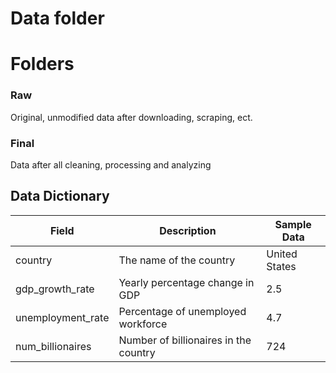 # Data folder

# Folders

### Raw

Original, unmodified data after downloading, scraping, ect.

### Final

Data after all cleaning, processing and analyzing

## Data Dictionary

| Field             | Description                           | Sample Data   |
| ----------------- | ------------------------------------- | ------------- |
| country           | The name of the country               | United States |
| gdp_growth_rate   | Yearly percentage change in GDP       | 2.5           |
| unemployment_rate | Percentage of unemployed workforce    | 4.7           |
| num_billionaires  | Number of billionaires in the country | 724           |
